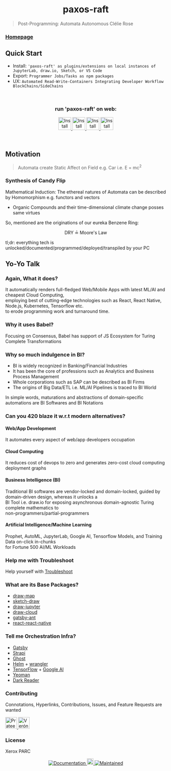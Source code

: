 <h1 align="center">paxos-raft </h1>

> Post-Programming: Automata Autonomous Clélie Rose <br/>

  
### [Homepage](https://github.com/paxos-raft/paxos-raft#readme)

## Quick Start
* Install: `'paxos-raft' as plugins/extensions on local instances of JupyterLab, draw.io, Sketch, or VS Code`
* Export: `Programmer Jobs/Tasks as npm packages`
* UX: `Automated Read-Write-Containers Integrating Developer Workflow BlockChains/SideChains`
<br/>

<h3 align="center"> run 'paxos-raft' on web: </h3>

<p align="center">
  <a href="https://jupyter.org/" target="_blank">
    <img alt="Install on JupyterLab" src="https://img.shields.io/badge/JupyterLab-0070BB.svg" height="40" />
  </a>
  <a href="https://github.com/fjudith/docker-draw.io" target="_blank">
    <img alt="Install on draw.io" src="https://img.shields.io/badge/draw.io-4C2882.svg" height="40" />
  </a>
  <a href="https://www.sketch.com/" target="_blank">
    <img alt="Install on Sketch" src="https://img.shields.io/badge/Sketch-FFD300.svg" height="40" />
  </a>
  <a href="https://code.visualstudio.com/" target="_blank">
    <img alt="Install on VS Code" src="https://img.shields.io/badge/VS Code-FF4F00.svg" height="40" />
  </a>
  </p>
  
  <br/>

## Motivation

> Automata create Static Affect on Field e.g. Car i.e. E = mc<sup>2</sup>

### Synthesis of Candy Flip
Mathematical Induction: The ethereal natures of Automata can be described by Homomorphism e.g. functors and vectors  

* Organic Compounds and their time-dimensional climate change posses same virtues

So, mentioned are the originations of our eureka Benzene Ring:

<p align="center"> 
 DRY ≟ Moore's Law
</p>
  
  tl;dr: everything tech is unlocked/documented/programmed/deployed/transpiled by your PC
  
  
## Yo-Yo Talk
### Again, What it does?
It automatically renders full-fledged Web/Mobile Apps with latest ML/AI and cheapest Cloud Computing, <br/> employing best of cutting-edge technologies such as React, React Native, Node.js, Kubernetes, Tensorflow etc. <br/> to erode programming work and turnaround time. 

  
### Why it uses Babel?
Focusing on Consensus, Babel has support of JS Ecosystem for Turing Complete Transformations

### Why so much indulgence in BI?
* BI is widely recognized in Banking/Financial Industries
* It has been the core of professions such as Analytics and Business Process Management 
* Whole corporations such as SAP can be described as BI Firms
* The origins of Big Data/ETL i.e. ML/AI Pipelines is traced to BI World

In simple words, maturations and abstractions of domain-specific automations are BI Softwares and BI Notations 

### Can you 420 blaze it w.r.t modern alternatives?
#### Web/App Development 
It automates every aspect of web/app developers occupation 

#### Cloud Computing
It reduces cost of devops to zero and generates zero-cost cloud computing deployment graphs

#### Business Intelligence (BI) 
Traditional BI softwares are vendor-locked and domain-locked, guided by domain-driven design, whereas it unlocks a <br/> BI Tool i.e. draw.io for exposing asynchronous domain-agnostic Turing complete mathematics to <br/> non-programmers/partial-programmers 

#### Artificial Intelligence/Machine Learning
Prophet, AutoML, JupyterLab, Google AI, Tensorflow Models, and Training Data on-click in-chunks <br/> for Fortune 500 AI/ML Workloads

### Help me with Troubleshoot
<p> Help yourself with <a href="https://github.com/paxos-raft/paxos-raft/blob/master/docs/TROUBLESHOOT.md" target="_blank">
    Troubleshoot
  </a>
 </p>

### What are its Base Packages?
* [draw-map](https://github.com/paxos-raft/paxos-raft/tree/master/packages/draw-map)
* [sketch-draw](https://github.com/paxos-raft/paxos-raft/tree/master/packages/sketch-draw)
* [draw-jupyter](https://github.com/paxos-raft/paxos-raft/tree/master/packages/draw-jupyter)
* [draw-cloud](https://github.com/paxos-raft/paxos-raft/tree/master/packages/draw-cloud)
* [gatsby-ant](https://github.com/paxos-raft/paxos-raft/tree/master/packages/gatsby-ant)
* [react-react-native](https://github.com/paxos-raft/paxos-raft/tree/master/packages/react-react-native)

### Tell me Orchestration Infra?
* [Gatsby](https://www.gatsbyjs.org/)
* [Strapi](https://strapi.io/)
* [Ghost](https://github.com/TryGhost/Ghost)
* [Helm](https://helm.sh/) + [wrangler](https://github.com/cloudflare/wrangler)
* [TensorFlow](https://www.tensorflow.org/) + [Google AI](https://ai.google/)
* [Yeoman](https://yeoman.io/)
* [Dark Reader](https://darkreader.org/)

### Contributing

Connotations, Hyperlinks, Contributions, Issues, and Feature Requests are wanted <br />
<p>
  <a href="https://github.com/prateekrastogi" target="_blank">
  <img alt="Prateek Rastogi" src="https://avatars0.githubusercontent.com/u/14788991?s=460&v=4" height="36"/>
  </a>
  <a href="https://github.com/asymmetrickal" target="_blank">
  <img alt="Verónica Juderías" src="https://avatars3.githubusercontent.com/u/53858466?s=460&v=4" height="36"/>
  </a>
  </p>

### License

Xerox PARC

<p align="center">
  <a href="https://github.com/paxos-raft/paxos-raft#readme" target="_blank">
    <img alt="Documentation" src="https://img.shields.io/static/v1?label=Documentation&message=yes&color=black&labelColor=black" />
  </a>
  <a href="https://www.npmjs.com/package/paxos-raft">
  <img src="https://img.shields.io/npm/dm/paxos-raft?style=social" alt="Downloads" height="20"/>
  </a>
  <a href="https://github.com/paxos-raft/paxos-raft" target="_blank">
    <img alt="Maintained" src="https://img.shields.io/static/v1?label=Maintained&message=yes&color=black&labelColor=black" />
  </a>
</p>


